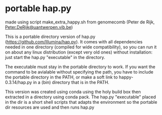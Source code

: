 portable hap.py
===============
made using script make_extra_happy.sh from genomecomb (Peter de Rijk, Peter.DeRijk@uantwerpen.vib.be)

This is a portable directory version of hap.py (https://github.com/Illumina/hap.py).
It comes with all dependencies needed in one directory (compiled for wide compatibility), so
you can run it on about any linux distribution (except very old ones) without installation:
just start the hap.py "executable" in the directory.

The executable must stay in the portable directory to work.
If you want the command to be avialable without specifying the path, you have to include
the portable directory in the PATH, or make a soft link to happy-0.3.14/hap.py in a (bin) directory
that is in the PATH.

This version was created using conda using the holy build box
then extracted in a directory using conda pack.
The hap.py "executable" placed in the dir is a short shell scripts that adapts the environment
so the portable dir resources are used and then runs hap.py